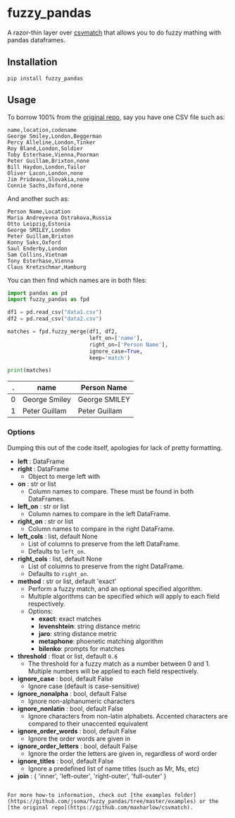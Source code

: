 # fuzzy_pandas

A razor-thin layer over [csvmatch](https://github.com/maxharlow/csvmatch/) that allows you to do fuzzy mathing with pandas dataframes.

## Installation

```
pip install fuzzy_pandas
```

## Usage

To borrow 100% from the [original repo](https://github.com/maxharlow/csvmatch), say you have one CSV file such as:

```
name,location,codename
George Smiley,London,Beggerman
Percy Alleline,London,Tinker
Roy Bland,London,Soldier
Toby Esterhase,Vienna,Poorman
Peter Guillam,Brixton,none
Bill Haydon,London,Tailor
Oliver Lacon,London,none
Jim Prideaux,Slovakia,none
Connie Sachs,Oxford,none
```

And another such as:

```
Person Name,Location
Maria Andreyevna Ostrakova,Russia
Otto Leipzig,Estonia
George SMILEY,London
Peter Guillam,Brixton
Konny Saks,Oxford
Saul Enderby,London
Sam Collins,Vietnam
Tony Esterhase,Vienna
Claus Kretzschmar,Hamburg
```

You can then find which names are in both files:

```python
import pandas as pd
import fuzzy_pandas as fpd

df1 = pd.read_csv("data1.csv")
df2 = pd.read_csv("data2.csv")

matches = fpd.fuzzy_merge(df1, df2,
                          left_on=['name'],
                          right_on=['Person Name'],
                          ignore_case=True,
                          keep='match')

print(matches)
```

|.|name|Person Name|
|---|---|---|
|0|George Smiley|George SMILEY|
|1|Peter Guillam|Peter Guillam|

### Options

Dumping this out of the code itself, apologies for lack of pretty formatting.

* **left** : DataFrame
* **right** : DataFrame
    - Object to merge left with
* **on** : str or list
    - Column names to compare. These must be found in both DataFrames.
* **left_on** : str or list
    - Column names to compare in the left DataFrame.
* **right_on** : str or list
    - Column names to compare in the right DataFrame.
* **left_cols** : list, default None
    - List of columns to preserve from the left DataFrame.
    - Defaults to `left_on`.
* **right_cols** : list, default None
    - List of columns to preserve from the right DataFrame. 
    - Defaults to `right_on`.
* **method** : str or list, default 'exact'
    - Perform a fuzzy match, and an optional specified algorithm.
    - Multiple algorithms can be specified which will apply to each field
    respectively.
    - Options:
        * **exact**: exact matches
        * **levenshtein**: string distance metric
        * **jaro**: string distance metric
        * **metaphone**: phoenetic matching algorithm
        * **bilenko**: prompts for matches
* **threshold** : float or list, default `0.6`
    - The threshold for a fuzzy match as a number between 0 and 1. Multiple numbers will be applied to each field respectively.
* **ignore_case** : bool, default False
    - Ignore case (default is case-sensitive)
* **ignore_nonalpha** : bool, default False
    - Ignore non-alphanumeric characters
* **ignore_nonlatin** : bool, default False
    - Ignore characters from non-latin alphabets. Accented characters are compared to their unaccented equivalent
* **ignore_order_words** : bool, default False
    - Ignore the order words are given in
* **ignore_order_letters** : bool, default False
    - Ignore the order the letters are given in, regardless of word order
* **ignore_titles** : bool, default False
    - Ignore a predefined list of name titles (such as Mr, Ms, etc)
* **join** : { 'inner', 'left-outer', 'right-outer', 'full-outer' }
```

For more how-to information, check out [the examples folder](https://github.com/jsoma/fuzzy_pandas/tree/master/examples) or the [the original repo](https://github.com/maxharlow/csvmatch).